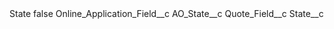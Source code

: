 <?xml version="1.0" encoding="UTF-8"?>
<CustomMetadata xmlns="http://soap.sforce.com/2006/04/metadata" xmlns:xsi="http://www.w3.org/2001/XMLSchema-instance" xmlns:xsd="http://www.w3.org/2001/XMLSchema">
    <label>State</label>
    <protected>false</protected>
    <values>
        <field>Online_Application_Field__c</field>
        <value xsi:type="xsd:string">AO_State__c</value>
    </values>
    <values>
        <field>Quote_Field__c</field>
        <value xsi:type="xsd:string">State__c</value>
    </values>
</CustomMetadata>

